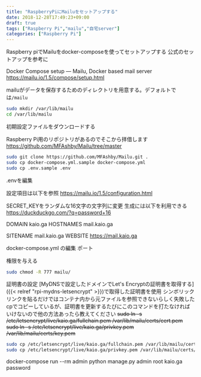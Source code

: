 ```yaml
---
title: "RaspberryPiにMailuをセットアップする"
date: 2018-12-28T17:49:23+09:00
draft: true
tags: ["Raspberry Pi","mailu","自宅server"]
categories: ["Raspberry Pi"]
---
```


Raspberry piでMailuをdocker-composeを使ってセットアップする
公式のセットアップを参考に

Docker Compose setup — Mailu, Docker based mail server
https://mailu.io/1.5/compose/setup.html

mailuがデータを保存するためのディレクトリを用意する。デフォルトでは`/mailu`
```bash
sudo mkdir /var/lib/mailu
cd /var/lib/mailu
```

初期設定ファイルをダウンロードする

Raspberry Pi用のリポジトリがあるのでそこから拝借します
https://github.com/MFAshby/Mailu/tree/master

```bash
sudo git clone https://github.com/MFAshby/Mailu.git .
sudo cp docker-compose.yml.sample docker-compose.yml
sudo cp .env.sample .env
```

.envを編集

設定項目は以下を参照
https://mailu.io/1.5/configuration.html

SECRET_KEYをランダムな16文字の文字列に変更
生成には以下を利用できる https://duckduckgo.com/?q=password+16

DOMAIN kaio.ga
HOSTNAMES mail.kaio.ga

SITENAME mail.kaio.ga
WEBSITE https://mail.kaio.ga

docker-compose.yml の編集
ポート

権限を与える
```bash
sudo chmod -R 777 mailu/
```

証明書の設定
[MyDNSで設定したドメインでLet's Encryptの証明書を取得する]({{< relref "rpi-mydns-letsencrypt" >}})で取得した証明書を使用
シンボリックリンクを貼るだけではコンテナ内から元ファイルを参照できないらしく失敗した
cpでコピーしているが、証明書を更新するたびにこのコマンドを打たなければいけないので他の方法あったら教えてください
<s>sudo ln -s /etc/letsencrypt/live/kaio.ga/fullchain.pem /var/lib/mailu/certs/cert.pem</s>
<s>sudo ln -s /etc/letsencrypt/live/kaio.ga/privkey.pem /var/lib/mailu/certs/key.pem</s>
```bash
sudo cp /etc/letsencrypt/live/kaio.ga/fullchain.pem /var/lib/mailu/certs/cert.pem
sudo cp /etc/letsencrypt/live/kaio.ga/privkey.pem /var/lib/mailu/certs/key.pem

```

docker-compose run --rm admin python manage.py admin root kaio.ga password